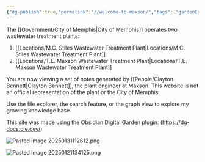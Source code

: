 ```yaml
---
{"dg-publish":true,"permalink":"//welcome-to-maxson/","tags":["gardenEntry"],"noteIcon":"","created":"2025-01-17T14:30:51.854-06:00"}
---
```


The [[Government/City of Memphis\|City of Memphis]] operates two wastewater treatment plants:
1) [[Locations/M.C. Stiles Wastewater Treatment Plant\|Locations/M.C. Stiles Wastewater Treatment Plant]]
2) [[Locations/T.E. Maxson Wastewater Treatment Plant\|Locations/T.E. Maxson Wastewater Treatment Plant]]

You are now viewing a set of notes generated by [[People/Clayton Bennett\|Clayton Bennett]], the plant engineer at Maxson. This website is not an official representation of the plant or the City of Memphis.

Use the file explorer, the search feature, or the graph view to explore my growing knowledge base.

This site was made using the Obsidian Digital Garden plugin: (https://dg-docs.ole.dev/)

![Pasted image 20250131112612.png](/img/user/Pasted%20image%2020250131112612.png)

![Pasted image 20250121134125.png](/img/user/Pasted%20image%2020250121134125.png)